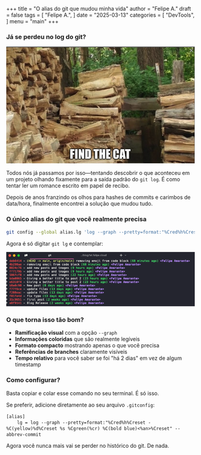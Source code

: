 +++
title = "O alias do git que mudou minha vida"
author = "Felipe A."
draft = false
tags = [
    "Felipe A.",
]
date = "2025-03-13"
categories = [
    "DevTools",
]
menu = "main"
+++

### Já se perdeu no log do git?

![meme](/images/lost-in-code.png)

Todos nós já passamos por isso—tentando descobrir o que aconteceu em um projeto olhando fixamente para a saída padrão do `git log`. É como tentar ler um romance escrito em papel de recibo.

Depois de anos franzindo os olhos para hashes de commits e carimbos de data/hora, finalmente encontrei a solução que mudou tudo.

### O único alias do git que você realmente precisa

```bash
git config --global alias.lg 'log --graph --pretty=format:"%Cred%h%Creset -%C(yellow)%d%Creset %s %Cgreen(%cr) %C(bold blue)<%an>%Creset" --abbrev-commit'
```

Agora é só digitar `git lg` e contemplar:

![git-log](/images/git-log.png)

### O que torna isso tão bom?

- **Ramificação visual** com a opção `--graph`
- **Informações coloridas** que são realmente legíveis
- **Formato compacto** mostrando apenas o que você precisa
- **Referências de branches** claramente visíveis
- **Tempo relativo** para você saber se foi "há 2 dias" em vez de algum timestamp

### Como configurar?

Basta copiar e colar esse comando no seu terminal. É só isso.

Se preferir, adicione diretamente ao seu arquivo `.gitconfig`:

```
[alias]
    lg = log --graph --pretty=format:"%Cred%h%Creset -%C(yellow)%d%Creset %s %Cgreen(%cr) %C(bold blue)<%an>%Creset" --abbrev-commit
```

Agora você nunca mais vai se perder no histórico do git. De nada.